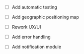 
- [ ] Add automatic testing
- [ ] Add geographic positioning map
- [ ] Rework UX/UI
- [ ] Add error handling
- [ ] Add notification module
   